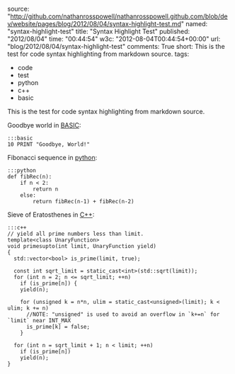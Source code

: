source: "http://github.com/nathanrosspowell/nathanrosspowell.github.com/blob/dev/website/pages/blog/2012/08/04/syntax-highlight-test.md"
named: "syntax-highlight-test"
title: "Syntax Highlight Test"
published: "2012/08/04"
time: "00:44:54"
w3c: "2012-08-04T00:44:54+00:00"
url: "blog/2012/08/04/syntax-highlight-test"
comments: True
short: This is the test for code syntax highlighting from markdown source.
tags:
- code
- test
- python
- c++
- basic 

This is the test for code syntax highlighting from markdown source.

Goodbye world in [BASIC][bas]:

    :::basic
    10 PRINT "Goodbye, World!"

Fibonacci sequence in [python][py]:

    :::python
    def fibRec(n):
        if n < 2:
            return n
        else:
            return fibRec(n-1) + fibRec(n-2)

Sieve of Eratosthenes in [C++][cpp]:

    :::c++
    // yield all prime numbers less than limit. 
    template<class UnaryFunction>
    void primesupto(int limit, UnaryFunction yield)
    {
      std::vector<bool> is_prime(limit, true);
     
      const int sqrt_limit = static_cast<int>(std::sqrt(limit));
      for (int n = 2; n <= sqrt_limit; ++n)
        if (is_prime[n]) {
        yield(n);
     
        for (unsigned k = n*n, ulim = static_cast<unsigned>(limit); k < ulim; k += n) 
          //NOTE: "unsigned" is used to avoid an overflow in `k+=n` for `limit` near INT_MAX
          is_prime[k] = false;
        }
     
      for (int n = sqrt_limit + 1; n < limit; ++n)
        if (is_prime[n])
        yield(n);
    }

[bas]: http://rosettacode.org/wiki/Hello_world#BASIC
[py]: http://rosettacode.org/wiki/Fibonacci_sequence#Python
[cpp]: http://rosettacode.org/wiki/Sieve_of_Eratosthenes#C.2B.2B
